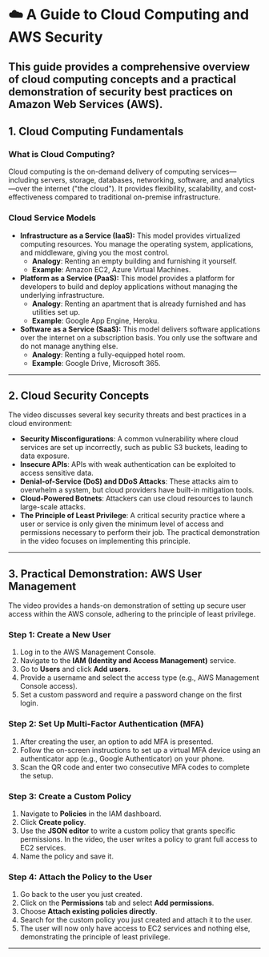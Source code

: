 # ☁️ A Guide to Cloud Computing and AWS Security

This guide provides a comprehensive overview of cloud computing concepts and a practical demonstration of security best practices on Amazon Web Services (AWS).
---

## 1. Cloud Computing Fundamentals

### What is Cloud Computing?
Cloud computing is the on-demand delivery of computing services—including servers, storage, databases, networking, software, and analytics—over the internet ("the cloud"). It provides flexibility, scalability, and cost-effectiveness compared to traditional on-premise infrastructure.

### Cloud Service Models
* **Infrastructure as a Service (IaaS):** This model provides virtualized computing resources. You manage the operating system, applications, and middleware, giving you the most control.
    * **Analogy**: Renting an empty building and furnishing it yourself.
    * **Example**: Amazon EC2, Azure Virtual Machines.
* **Platform as a Service (PaaS):** This model provides a platform for developers to build and deploy applications without managing the underlying infrastructure.
    * **Analogy**: Renting an apartment that is already furnished and has utilities set up.
    * **Example**: Google App Engine, Heroku.
* **Software as a Service (SaaS):** This model delivers software applications over the internet on a subscription basis. You only use the software and do not manage anything else.
    * **Analogy**: Renting a fully-equipped hotel room.
    * **Example**: Google Drive, Microsoft 365.

---

## 2. Cloud Security Concepts

The video discusses several key security threats and best practices in a cloud environment:

* **Security Misconfigurations**: A common vulnerability where cloud services are set up incorrectly, such as public S3 buckets, leading to data exposure.
* **Insecure APIs**: APIs with weak authentication can be exploited to access sensitive data.
* **Denial-of-Service (DoS) and DDoS Attacks**: These attacks aim to overwhelm a system, but cloud providers have built-in mitigation tools.
* **Cloud-Powered Botnets**: Attackers can use cloud resources to launch large-scale attacks.
* **The Principle of Least Privilege**: A critical security practice where a user or service is only given the minimum level of access and permissions necessary to perform their job. The practical demonstration in the video focuses on implementing this principle.

---

## 3. Practical Demonstration: AWS User Management

The video provides a hands-on demonstration of setting up secure user access within the AWS console, adhering to the principle of least privilege.

### Step 1: Create a New User
1.  Log in to the AWS Management Console.
2.  Navigate to the **IAM (Identity and Access Management)** service.
3.  Go to **Users** and click **Add users**.
4.  Provide a username and select the access type (e.g., AWS Management Console access).
5.  Set a custom password and require a password change on the first login.

### Step 2: Set Up Multi-Factor Authentication (MFA)
1.  After creating the user, an option to add MFA is presented.
2.  Follow the on-screen instructions to set up a virtual MFA device using an authenticator app (e.g., Google Authenticator) on your phone.
3.  Scan the QR code and enter two consecutive MFA codes to complete the setup.

### Step 3: Create a Custom Policy
1.  Navigate to **Policies** in the IAM dashboard.
2.  Click **Create policy**.
3.  Use the **JSON editor** to write a custom policy that grants specific permissions. In the video, the user writes a policy to grant full access to EC2 services.
4.  Name the policy and save it.

### Step 4: Attach the Policy to the User
1.  Go back to the user you just created.
2.  Click on the **Permissions** tab and select **Add permissions**.
3.  Choose **Attach existing policies directly**.
4.  Search for the custom policy you just created and attach it to the user.
5.  The user will now only have access to EC2 services and nothing else, demonstrating the principle of least privilege.

---
